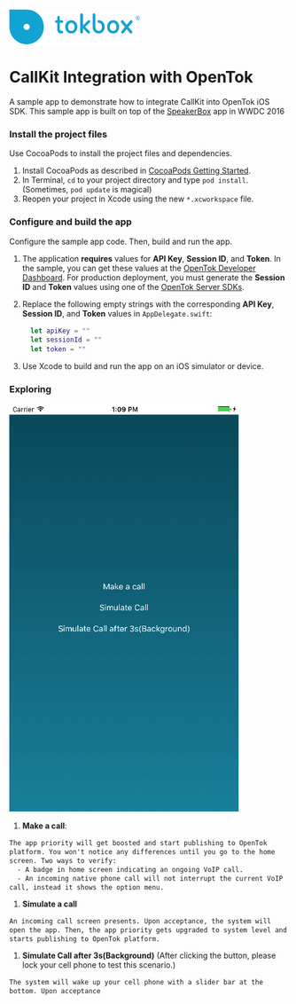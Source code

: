 ![logo](./tokbox-logo.png)

# CallKit Integration with OpenTok
A sample app to demonstrate how to integrate CallKit into OpenTok iOS SDK. This sample app is built on top of the [SpeakerBox](https://developer.apple.com/library/content/samplecode/Speakerbox/Introduction/Intro.html) app in WWDC 2016

### Install the project files

Use CocoaPods to install the project files and dependencies.

1. Install CocoaPods as described in [CocoaPods Getting Started](https://guides.cocoapods.org/using/getting-started.html#getting-started).
1. In Terminal, `cd` to your project directory and type `pod install`. (Sometimes, `pod update` is magical)
1. Reopen your project in Xcode using the new `*.xcworkspace` file.


### Configure and build the app

Configure the sample app code. Then, build and run the app.

1. The application **requires** values for **API Key**, **Session ID**, and **Token**. In the sample, you can get these values at the [OpenTok Developer Dashboard](https://dashboard.tokbox.com/). For production deployment, you must generate the **Session ID** and **Token** values using one of the [OpenTok Server SDKs](https://tokbox.com/developer/sdks/server/).

1. Replace the following empty strings with the corresponding **API Key**, **Session ID**, and **Token** values in `AppDelegate.swift`:
    ```swift
      let apiKey = ""
      let sessionId = ""
      let token = ""
    ```

1. Use Xcode to build and run the app on an iOS simulator or device.

### Exploring

![demo](./demo.png)

  1. **Make a call**: 

    The app priority will get boosted and start publishing to OpenTok platform. You won't notice any differences until you go to the home screen. Two ways to verify:
      - A badge in home screen indicating an ongoing VoIP call.
      - An incoming native phone call will not interrupt the current VoIP call, instead it shows the option menu.

  1. **Simulate a call**

    An incoming call screen presents. Upon acceptance, the system will open the app. Then, the app priority gets upgraded to system level and starts publishing to OpenTok platform.

  1. **Simulate Call after 3s(Background)** (After clicking the button, please lock your cell phone to test this scenario.)

    The system will wake up your cell phone with a slider bar at the bottom. Upon acceptance
